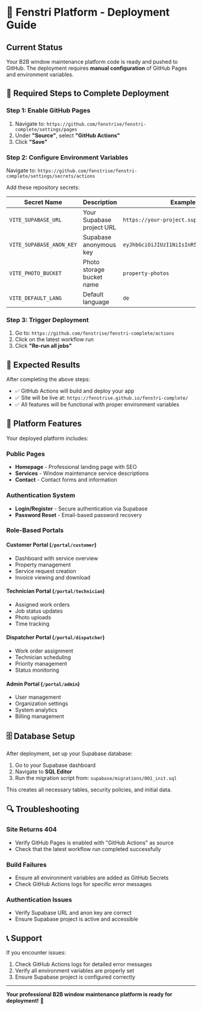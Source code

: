 # 🚀 Fenstri Platform - Deployment Guide

## Current Status
Your B2B window maintenance platform code is ready and pushed to GitHub. The deployment requires **manual configuration** of GitHub Pages and environment variables.

## 🔧 Required Steps to Complete Deployment

### Step 1: Enable GitHub Pages
1. Navigate to: `https://github.com/fenstrise/fenstri-complete/settings/pages`
2. Under **"Source"**, select **"GitHub Actions"**
3. Click **"Save"**

### Step 2: Configure Environment Variables
Navigate to: `https://github.com/fenstrise/fenstri-complete/settings/secrets/actions`

Add these repository secrets:

| Secret Name | Description | Example |
|-------------|-------------|---------|
| `VITE_SUPABASE_URL` | Your Supabase project URL | `https://your-project.supabase.co` |
| `VITE_SUPABASE_ANON_KEY` | Supabase anonymous key | `eyJhbGciOiJIUzI1NiIsInR5cCI6IkpXVCJ9...` |
| `VITE_PHOTO_BUCKET` | Photo storage bucket name | `property-photos` |
| `VITE_DEFAULT_LANG` | Default language | `de` |

### Step 3: Trigger Deployment
1. Go to: `https://github.com/fenstrise/fenstri-complete/actions`
2. Click on the latest workflow run
3. Click **"Re-run all jobs"**

## 🎯 Expected Results

After completing the above steps:
- ✅ GitHub Actions will build and deploy your app
- ✅ Site will be live at: `https://fenstrise.github.io/fenstri-complete/`
- ✅ All features will be functional with proper environment variables

## 🏢 Platform Features

Your deployed platform includes:

### Public Pages
- **Homepage** - Professional landing page with SEO
- **Services** - Window maintenance service descriptions
- **Contact** - Contact forms and information

### Authentication System
- **Login/Register** - Secure authentication via Supabase
- **Password Reset** - Email-based password recovery

### Role-Based Portals

#### Customer Portal (`/portal/customer`)
- Dashboard with service overview
- Property management
- Service request creation
- Invoice viewing and download

#### Technician Portal (`/portal/technician`)
- Assigned work orders
- Job status updates
- Photo uploads
- Time tracking

#### Dispatcher Portal (`/portal/dispatcher`)
- Work order assignment
- Technician scheduling
- Priority management
- Status monitoring

#### Admin Portal (`/portal/admin`)
- User management
- Organization settings
- System analytics
- Billing management

## 🗄️ Database Setup

After deployment, set up your Supabase database:

1. Go to your Supabase dashboard
2. Navigate to **SQL Editor**
3. Run the migration script from: `supabase/migrations/001_init.sql`

This creates all necessary tables, security policies, and initial data.

## 🔍 Troubleshooting

### Site Returns 404
- Verify GitHub Pages is enabled with "GitHub Actions" as source
- Check that the latest workflow run completed successfully

### Build Failures
- Ensure all environment variables are added as GitHub Secrets
- Check GitHub Actions logs for specific error messages

### Authentication Issues
- Verify Supabase URL and anon key are correct
- Ensure Supabase project is active and accessible

## 📞 Support

If you encounter issues:
1. Check GitHub Actions logs for detailed error messages
2. Verify all environment variables are properly set
3. Ensure Supabase project is configured correctly

---

**Your professional B2B window maintenance platform is ready for deployment!** 🎉

